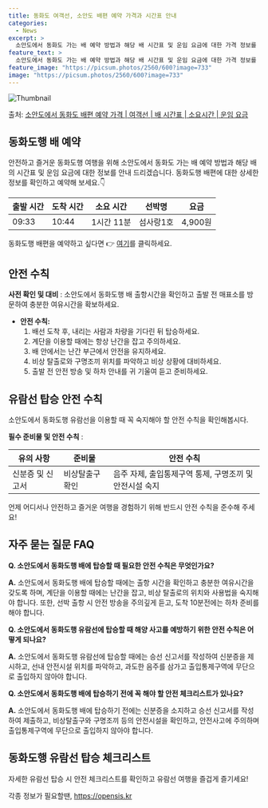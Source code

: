 ```yaml
---
title: 동화도 여객선, 소안도 배편 예약 가격과 시간표 안내
categories:
  - News
excerpt: >
  소안도에서 동화도 가는 배 예약 방법과 해당 배 시간표 및 운임 요금에 대한 가격 정보를 안내 드리겠습니다. 안전하고 재밋는 동화도행 여행을 위해 아래 정보 참고하시기 바랍니다. 동화도행 배편 예약하기 👈 클릭소안도에서 동화도행 배 시간표출발 시간도착 시간소요 시간선박명요금09:3310:441시간 11분섬사랑1호4,900원동화도행 배편 예약하기 👈 클릭동화도행 여객선 탑승 시 이용수칙소안도에서 동화도행 배를 이용할 때 꼭 지켜야 할 안전 수칙을 알아봅시다. 중요한 내용: 사전 확인 및 대비: 소안도에서 동화도행 배 출항시간을 확인하고 출발전 매표소를 방문하여 충분한 여유시간을 확보하세요. 안전 수칙: 1. 배선 도착 후, 내리는 사람과 차량을 기다린 뒤 탑승하세요. 2. 계단을 이용할 때에는 항상 난간을..
feature_text: >
  소안도에서 동화도 가는 배 예약 방법과 해당 배 시간표 및 운임 요금에 대한 가격 정보를 안내 드리겠습니다. 안전하고 재밋는 동화도행 여행을 위해 아래 정보 참고하시기 바랍니다. 동화도행 배편 예약하기 👈 클릭소안도에서 동화도행 배 시간표출발 시간도착 시간소요 시간선박명요금09:3310:441시간 11분섬사랑1호4,900원동화도행 배편 예약하기 👈 클릭동화도행 여객선 탑승 시 이용수칙소안도에서 동화도행 배를 이용할 때 꼭 지켜야 할 안전 수칙을 알아봅시다. 중요한 내용: 사전 확인 및 대비: 소안도에서 동화도행 배 출항시간을 확인하고 출발전 매표소를 방문하여 충분한 여유시간을 확보하세요. 안전 수칙: 1. 배선 도착 후, 내리는 사람과 차량을 기다린 뒤 탑승하세요. 2. 계단을 이용할 때에는 항상 난간을..
feature_image: "https://picsum.photos/2560/600?image=733"
image: "https://picsum.photos/2560/600?image=733"
---
```


![Thumbnail](https://img1.daumcdn.net/thumb/R800x0/?scode=mtistory2&fname=https%3A%2F%2Fblog.kakaocdn.net%2Fdn%2Fumhtk%2FbtsHCwCIVNg%2FoK3BFFBIIEA202ETNsahYk%2Fimg.webp)

<p>출처: <a href="https://opensis.kr/entry/%EC%86%8C%EC%95%88%EB%8F%84%EC%97%90%EC%84%9C-%EB%8F%99%ED%99%94%EB%8F%84-%EB%B0%B0%ED%8E%B8-%EC%98%88%EC%95%BD-%EA%B0%80%EA%B2%A9-%EC%97%AC%EA%B0%9D%EC%84%A0-%EB%B0%B0-%EC%8B%9C%EA%B0%84%ED%91%9C-%EC%86%8C%EC%9A%94%EC%8B%9C%EA%B0%84-%EC%9A%B4%EC%9E%84-%EC%9A%94%EA%B8%88" rel="dofollow">소안도에서 동화도 배편 예약 가격 | 여객선 | 배 시간표 | 소요시간 | 운임 요금</a> </p>

## 동화도행 배 예약

안전하고 즐거운 동화도행 여행을 위해 소안도에서 동화도 가는 배 예약 방법과 해당 배의 시간표 및 운임 요금에 대한 정보를 안내
드리겠습니다. 동화도행 배편에 대한 상세한 정보를 확인하고 예약해 보세요.👇

출발 시간 | 도착 시간 | 소요 시간 | 선박명 | 요금  
---|---|---|---|---  
09:33 | 10:44 | 1시간 11분 | 섬사랑1호 | 4,900원  
  
동화도행 배편을 예약하고 싶다면 👉 [여기](https://www.example.com/booking)를 클릭하세요.

## 안전 수칙

**사전 확인 및 대비** : 소안도에서 동화도행 배 출항시간을 확인하고 출발 전 매표소를 방문하여 충분한 여유시간을 확보하세요.

  * **안전 수칙:**
    1. 배선 도착 후, 내리는 사람과 차량을 기다린 뒤 탑승하세요.
    2. 계단을 이용할 때에는 항상 난간을 잡고 주의하세요.
    3. 배 안에서는 난간 부근에서 안전을 유지하세요.
    4. 비상 탈출로와 구명조끼 위치를 파악하고 비상 상황에 대비하세요.
    5. 출발 전 안전 방송 및 하차 안내를 귀 기울여 듣고 준비하세요.

## 유람선 탑승 안전 수칙

소안도에서 동화도행 유람선을 이용할 때 꼭 숙지해야 할 안전 수칙을 확인해봅시다.

**필수 준비물 및 안전 수칙** :

**유의 사항** | **준비물** | **안전 수칙**  
---|---|---  
신분증 및 신고서 | 비상탈출구 확인 | 음주 자제, 출입통제구역 통제, 구명조끼 및 안전시설 숙지  
  
언제 어디서나 안전하고 즐거운 여행을 경험하기 위해 반드시 안전 수칙을 준수해 주세요!

## 자주 묻는 질문 FAQ

**Q. 소안도에서 동화도행 배에 탑승할 때 필요한 안전 수칙은 무엇인가요?**

**A.** 소안도에서 동화도행 배에 탑승할 때에는 출항 시간을 확인하고 충분한 여유시간을 갖도록 하며, 계단을 이용할 때에는 난간을 잡고,
비상 탈출로의 위치와 사용법을 숙지해야 합니다. 또한, 선박 출항 시 안전 방송을 주의깊게 듣고, 도착 10분전에는 하차 준비를 해야
합니다.

**Q. 소안도에서 동화도행 유람선에 탑승할 때 해양 사고를 예방하기 위한 안전 수칙은 어떻게 되나요?**

**A.** 소안도에서 동화도행 유람선에 탑승할 때에는 승선 신고서를 작성하여 신분증을 제시하고, 선내 안전시설 위치를 파악하고, 과도한
음주를 삼가고 출입통제구역에 무단으로 출입하지 않아야 합니다.

**Q. 소안도에서 동화도행 배에 탑승하기 전에 꼭 해야 할 안전 체크리스트가 있나요?**

**A.** 소안도에서 동화도행 배에 탑승하기 전에는 신분증을 소지하고 승선 신고서를 작성하여 제출하고, 비상탈출구와 구명조끼 등의
안전시설을 확인하고, 안전사고에 주의하며 출입통제구역에 무단으로 출입하지 않아야 합니다.

## 동화도행 유람선 탑승 체크리스트

자세한 유람선 탑승 시 안전 체크리스트를 확인하고 유람선 여행을 즐겁게 즐기세요!

 

각종 정보가 필요할땐, <a href="https://opensis.kr" rel="dofollow">https://opensis.kr</a>


